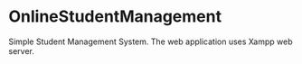 # OnlineStudentManagement
Simple Student Management System. The web application uses Xampp web server.
